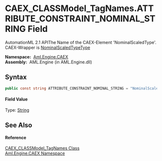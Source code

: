 CAEX_CLASSModel_TagNames.ATTRIBUTE_CONSTRAINT_NOMINAL_STRING Field
==================================================================
AutomationML 2.1 APIThe Name of the CAEX-Element 'NominalScaledType'. CAEX-Wrapper is [NominalScaledTypeType][1]

  **Namespace:**  [Aml.Engine.CAEX][2]  
  **Assembly:**  AML.Engine (in AML.Engine.dll)

Syntax
------

```csharp
public const string ATTRIBUTE_CONSTRAINT_NOMINAL_STRING = "NominalScaledType"
```

#### Field Value
Type: [String][3]

See Also
--------

#### Reference
[CAEX_CLASSModel_TagNames Class][4]  
[Aml.Engine.CAEX Namespace][2]  

[1]: ../NominalScaledTypeType/README.md
[2]: ../README.md
[3]: https://docs.microsoft.com/dotnet/api/system.string
[4]: README.md
[5]: https://www.automationml.org
[6]: ../../icons/logoShade.png